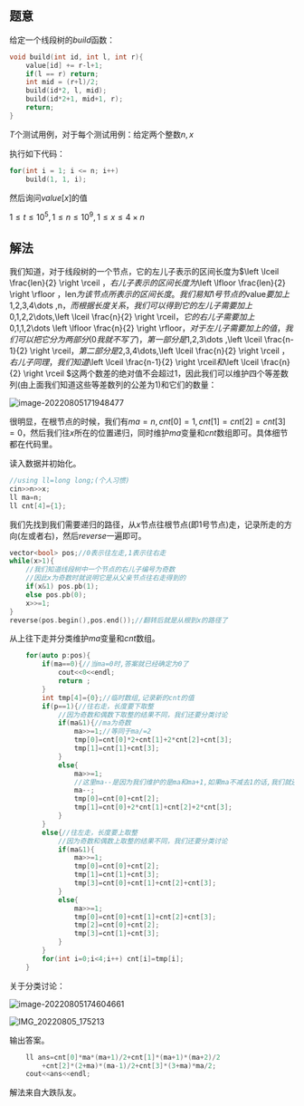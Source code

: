 ## 题意

给定一个线段树的$build$函数：

```cpp
void build(int id, int l, int r){
    value[id] += r-l+1;
    if(l == r) return;
    int mid = (r+l)/2;
    build(id*2, l, mid);
    build(id*2+1, mid+1, r);
    return;
}
```

$T$个测试用例，对于每个测试用例：给定两个整数$n,x$

执行如下代码：

```cpp
for(int i = 1; i <= n; i++)
    build(1, 1, i);
```

然后询问$value[x]$的值

$1\le t\le10^{5},1\le n \le10^{9}, 1\le x\le 4\times n$

## 解法

我们知道，对于线段树的一个节点，它的左儿子表示的区间长度为$\left \lceil \frac{len}{2}  \right \rceil $，右儿子表示的区间长度为$\left \lfloor \frac{len}{2} \right \rfloor $，$len$为该节点所表示的区间长度。我们易知$1$号节点的$value$要加上$1,2,3,4\dots ,n$，而根据长度关系，我们可以得到它的左儿子需要加上$0,1,2,2\dots,\left \lceil \frac{n}{2}  \right \rceil$，它的右儿子需要加上$0,1,1,2\dots \left \lfloor \frac{n}{2} \right \rfloor$，对于左儿子需要加上的值，我们可以把它分为两部分(0我就不写了)，第一部分是$1,2,3\dots ,\left \lceil \frac{n-1}{2}  \right \rceil$，第二部分是$2,3,4\dots,\left \lceil \frac{n}{2} \right \rceil $，右儿子同理，我们知道$\left \lceil \frac{n-1}{2}  \right \rceil$和$\left \lceil \frac{n}{2} \right \rceil $这两个数差的绝对值不会超过1，因此我们可以维护四个等差数列(由上面我们知道这些等差数列的公差为1)和它们的数量：

![image-20220805171948477](https://cartoonwqy.oss-cn-nanjing.aliyuncs.com/boke/202208051719582.png)

很明显，在根节点的时候，我们有$ma=n,cnt[0]=1,cnt[1]=cnt[2]=cnt[3]=0$，然后我们往$x$所在的位置递归，同时维护$ma$变量和$cnt$数组即可。具体细节都在代码里。

读入数据并初始化。

```cpp
//using ll=long long;(个人习惯)
cin>>n>>x;
ll ma=n;
ll cnt[4]={1};
```

我们先找到我们需要递归的路径，从$x$节点往根节点(即1号节点)走，记录所走的方向(左或者右)，然后$reverse$一遍即可。

```cpp
vector<bool> pos;//0表示往左走,1表示往右走
while(x>1){
    //我们知道线段树中一个节点的右儿子编号为奇数
    //因此x为奇数时就说明它是从父亲节点往右走得到的
    if(x&1) pos.pb(1);
    else pos.pb(0);
    x>>=1;
}
reverse(pos.begin(),pos.end());//翻转后就是从根到x的路径了
```

从上往下走并分类维护$ma$变量和$cnt$数组。

```cpp
    for(auto p:pos){
        if(ma==0){//当ma=0时,答案就已经确定为0了
            cout<<0<<endl;
            return ;
        }
        int tmp[4]={0};//临时数组,记录新的cnt的值
        if(p==1){//往右走，长度要下取整
            //因为奇数和偶数下取整的结果不同，我们还要分类讨论
            if(ma&1){//ma为奇数
                ma>>=1;//等同于ma/=2
                tmp[0]=cnt[0]*2+cnt[1]+2*cnt[2]+cnt[3];
                tmp[1]=cnt[1]+cnt[3];
            }
            else{
                ma>>=1;
                //这里ma--是因为我们维护的是ma和ma+1,如果ma不减去1的话,我们就还要维护ma-1
                ma--;
                tmp[0]=cnt[0]+cnt[2];
                tmp[1]=cnt[0]+2*cnt[1]+cnt[2]+2*cnt[3];
            }
        }
        else{//往左走，长度要上取整
            //因为奇数和偶数上取整的结果不同，我们还要分类讨论
            if(ma&1){
                ma>>=1;
                tmp[0]=cnt[0]+cnt[2];
                tmp[1]=cnt[1]+cnt[3];
                tmp[3]=cnt[0]+cnt[1]+cnt[2]+cnt[3];
            }
            else{
                ma>>=1;
                tmp[0]=cnt[0]+cnt[1]+cnt[2]+cnt[3];
                tmp[2]=cnt[0]+cnt[2];
                tmp[3]=cnt[1]+cnt[3];
            }
        }
        for(int i=0;i<4;i++) cnt[i]=tmp[i];
    }
```

关于分类讨论：

![image-20220805174604661](https://cartoonwqy.oss-cn-nanjing.aliyuncs.com/boke/202208051746712.png)

![IMG_20220805_175213](https://cartoonwqy.oss-cn-nanjing.aliyuncs.com/boke/202208051753084.jpg)

输出答案。

```cpp
	ll ans=cnt[0]*ma*(ma+1)/2+cnt[1]*(ma+1)*(ma+2)/2
        +cnt[2]*(2+ma)*(ma-1)/2+cnt[3]*(3+ma)*ma/2;
	cout<<ans<<endl;
```

解法来自大跌队友。
